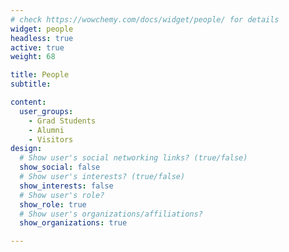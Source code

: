 ```yaml
---
# check https://wowchemy.com/docs/widget/people/ for details
widget: people
headless: true
active: true
weight: 68

title: People
subtitle:

content:
  user_groups:
    - Grad Students
    - Alumni
    - Visitors
design:
  # Show user's social networking links? (true/false)
  show_social: false
  # Show user's interests? (true/false)
  show_interests: false
  # Show user's role?
  show_role: true
  # Show user's organizations/affiliations?
  show_organizations: true

---
```


